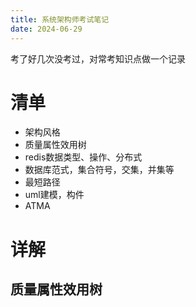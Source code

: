 ```yaml
---
title: 系统架构师考试笔记
date: 2024-06-29
---
```

考了好几次没考过，对常考知识点做一个记录

# 清单
- 架构风格
- 质量属性效用树
- redis数据类型、操作、分布式
- 数据库范式，集合符号，交集，并集等
- 最短路径
- uml建模，构件
- ATMA

# 详解
## 质量属性效用树




